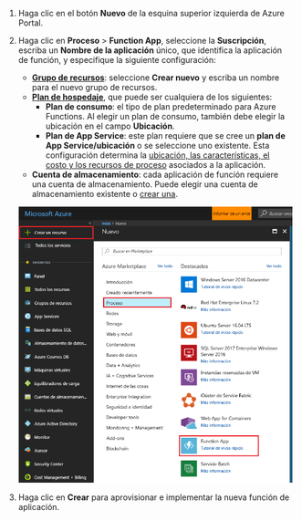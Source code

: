 
1. Haga clic en el botón **Nuevo** de la esquina superior izquierda de Azure Portal.

2. Haga clic en **Proceso** > **Function App**, seleccione la **Suscripción**, escriba un **Nombre de la aplicación** único, que identifica la aplicación de función, y especifique la siguiente configuración:
   
   * **[Grupo de recursos](../articles/azure-resource-manager/resource-group-overview.md)**: seleccione **Crear nuevo** y escriba un nombre para el nuevo grupo de recursos. 
   * **[Plan de hospedaje](../articles/app-service/azure-web-sites-web-hosting-plans-in-depth-overview.md)**, que puede ser cualquiera de los siguientes: 
     * **Plan de consumo**: el tipo de plan predeterminado para Azure Functions. Al elegir un plan de consumo, también debe elegir la ubicación en el campo **Ubicación**.  
     * **Plan de App Service**: este plan requiere que se cree un **plan de App Service/ubicación** o se seleccione uno existente. Esta configuración determina la [ubicación, las características, el costo y los recursos de proceso](https://azure.microsoft.com/pricing/details/app-service/) asociados a la aplicación.  
   * **Cuenta de almacenamiento**: cada aplicación de función requiere una cuenta de almacenamiento. Puede elegir una cuenta de almacenamiento existente o [crear una](../articles/storage/storage-create-storage-account.md#create-a-storage-account). 
     
    ![Creación de una aplicación de función en Azure Portal](./media/functions-create-function-app-portal/function-app-create-flow.png)

3. Haga clic en **Crear** para aprovisionar e implementar la nueva función de aplicación.  
